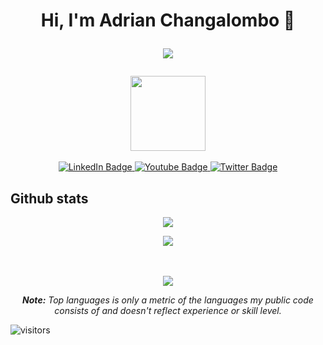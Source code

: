 <h1 align="center">
  Hi, I'm Adrian Changalombo 👋 
  <br/>
  <p align="center"><img align="center" src="https://readme-typing-svg.herokuapp.com/?font=Jetbrains&color=a110e3&background=none&center=true&vCenter=true&lines=Full-Stack+Developer" style="max-width: 100%;">
  <!-- <a href="#"><img align="center" src="https://readme-typing-svg.herokuapp.com?font=Bitter&color=a110e3&background=01010100&center=true&vCenter=true&lines=Software+Engineer;Full-Stack+Developer;Cloud+Administrator" 
style="max-width: 100%;"></a> -->
</h1>

<div id="header" align="center">
  <img src="https://media.giphy.com/media/iIGT8Y1rOYhBpdHh1C/giphy.gif" width="120"/>
  <!-- <img src="https://media.giphy.com/media/hqU2KkjW5bE2v2Z7Q2/giphy.gif" width="100"/> -->
  
  <div id="badges">
  <br/>
  <a href="https://www.linkedin.com/in/adrian-changalombo-iba">
    <img src="https://img.shields.io/badge/LinkedIn-blue?style=for-the-badge&logo=linkedin&logoColor=white" alt="LinkedIn Badge"/>
  </a>
  <a href="your-youtube-URL">
    <img src="https://img.shields.io/badge/YouTube-red?style=for-the-badge&logo=youtube&logoColor=white" alt="Youtube Badge"/>
  </a>
  <a href="your-twitter-URL">
    <img src="https://img.shields.io/badge/Twitter-blue?style=for-the-badge&logo=twitter&logoColor=white" alt="Twitter Badge"/>
  </a>
</div>
</div>

## Github stats

<div align="center">
<p ><img src="https://github-readme-stats.vercel.app/api?username=AlexMartin998&include_all_commits=true&count_private=true&show_icons=true&line_height=20&&&title_color=ffffff&icon_color=ffffff&text_color=ffffff&bg_color=0D1117">
</p>
<p >

</div>
<!-- <p align="center"><img src="https://github-readme-stats.vercel.app/api?username=AlexMartin998&include_all_commits=true&count_private=true&show_icons=true&line_height=20&&&title_color=ffffff&icon_color=ffffff&text_color=ffffff&bg_color=0D1117">
</p> -->
<!-- [![Anurag's GitHub stats](https://github-readme-stats.vercel.app/api?username=AlexMartin998&show_icons=true&theme=midnight-purple)](https://github.com/anuraghazra/github-readme-stats) -->

<!-- <p align="center">
<img src="https://github-readme-stats.vercel.app/api/top-langs/?username=AlexMartin998&layout=compact&langs_count=6&theme=dark">
</p> -->
<!-- [![Top Langs](https://github-readme-stats.vercel.app/api/top-langs/?username=AlexMartin998&layout=compact&theme=midnight-purple)](https://github.com/anuraghazra/github-readme-stats) -->

<p align="center">
<img src="https://github-readme-activity-graph.cyclic.app/graph?username=AlexMartin998&theme=react-dark">
</p>
<!-- [![Ashutosh's github activity graph](https://github-readme-activity-graph.cyclic.app/graph?username=AlexMartin998&theme=react-dark)](https://github.com/ashutosh00710/github-readme-activity-graph) -->

<br/>
<br/>
<div align="center">
<img src="https://github-readme-stats.vercel.app/api/top-langs/?username=AlexMartin998&layout=compact&langs_count=6&theme=dark">
</p>
<i><b>Note:</b> Top languages is only a metric of the languages my public code consists of and doesn't reflect experience or skill level. </i>
</div>

![visitors](https://visitor-badge.glitch.me/badge?page_id=AlexMartin998.AlexMartin998&left_color=purple&right_color=blue)
